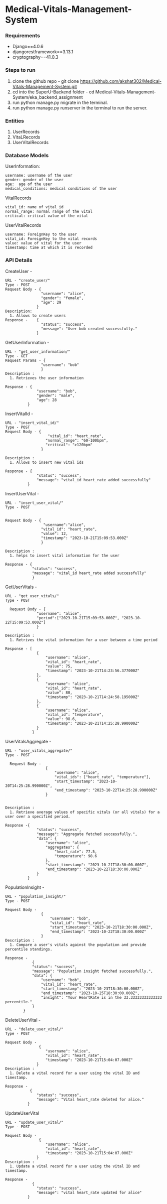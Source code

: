 # Medical-Vitals-Management-System

### Requirements

- Django==4.0.6
- djangorestframework==3.13.1
- cryptography==41.0.3

### Steps to run

1. clone the github repo - git clone https://github.com/akshat302/Medical-Vitals-Management-System.git
2. cd into the SuperU-Backend folder - cd Medical-Vitals-Management-System/eka_backend_assignment
3. run python manage.py migrate in the terminal.
4. run python manage.py runserver in the terminal to run the server.

### Entities 

1. UserRecords
2. VitaLRecords
3. UserVitalRecords

### Database Models

UserInformation:

	username: username of the user
	gender: gender of the user
	age:  age of the user
	medical_conditions: medical conditions of the user

VitalRecords

  	vital_id: name of vital_id
    normal_range: normal range of the vital 
    critical: critical value of the vital

UserVitalRecords

  	username: ForeignKey to the user
    vital_id: ForeignKey to the vital records 
    value: value of vital for the user
    timestamp: time at which it is recorded
    
### API Details 

CreateUser -

    URL - "create_user/"
    Type - POST
    Request Body - {
                    "username": "alice",
                    "gender": "female",
                    "age": 29
                  }
    Description: 
      1. Allows to create users
    Response -    {
                    "status": "success",
                    "message": "User bob created successfully."
                  }

GetUserInformation - 
    
    URL - "get_user_information/"
    Type - GET
    Request Params - {
                    "username": "bob"
                    }
    Description :
      1. Retrieves the user information

    Response - {
                  "username": "bob",
                  "gender": "male",
                  "age": 28
              }

InsertVitalId - 

    URL - "insert_vital_id/"
    Type - POST
    Request Body - {
                       "vital_id": "heart_rate",
                      "normal_range": "60-100bpm",
                      "critical": ">120bpm" 
                    }
          
    Description :
      1. Allows to insert new vital ids
      
    Response - {
                  "status": "success",
                  "message": "vital_id heart_rate added successfully"
              }
              
InsertUserVital - 

    URL - "insert_user_vital/"
    Type - POST

    
    Request Body - {
                     "username":"alice",
                    "vital_id": "heart_rate",
                    "value": 12,
                    "timestamp": "2023-10-21T15:09:53.000Z"
                    }
                    
    Description : 
      1. helps to insert vital information for the user
      
    Response - {
                "status": "success",
                "message": "vital_id heart_rate added successfully"
                }
              
  GetUserVitals - 

    URL - "get_user_vitals/"
    Type - POST

      Request Body - {
                  "username": "alice",
                  "period":["2023-10-21T15:09:53.000Z", "2023-10-22T15:09:53.000Z"]
                  }
                  
    Description : 
      1. Retrives the vital information for a user between a time period
      
    Response - [
                  {
                      "username": "alice",
                      "vital_id": "heart_rate",
                      "value": 75,
                      "timestamp": "2023-10-21T14:23:56.377000Z"
                  },
                  {
                      "username": "alice",
                      "vital_id": "heart_rate",
                      "value": 80,
                      "timestamp": "2023-10-21T14:24:58.195000Z"
                  },
                  {
                      "username": "alice",
                      "vital_id": "temperature",
                      "value": 98.6,
                      "timestamp": "2023-10-21T14:25:28.990000Z"
                  }
                }

  UserVitalsAggregate - 

    URL - "user_vitals_aggregate/"
    Type - POST

      Request Body - 
                      {
                          "username": "alice",
                          "vital_ids": ["heart_rate", "temperature"],
                          "start_timestamp": "2023-10-20T14:25:28.990000Z",
                          "end_timestamp": "2023-10-22T14:25:28.990000Z"
                      }


    Description : 
      1. Retrieve average values of specific vitals (or all vitals) for a user over a specified period.
      
    Response -{
                  "status": "success",
                  "message": "Aggregate fetched successfully.",
                  "data": {
                      "username": "alice",
                      "aggregates": {
                          "heart_rate": 77.5,
                          "temperature": 98.6
                      },
                      "start_timestamp": "2023-10-21T18:30:00.000Z",
                      "end_timestamp": "2023-10-22T18:30:00.000Z"
                  }
              }
              
PopulationInsight - 
    
    URL - "population_insight/"
    Type - POST

    Request Body - 
                    {
                        "username": "bob",
                        "vital_id": "heart_rate",
                        "start_timestamp": "2023-10-21T18:30:00.000Z",
                        "end_timestamp": "2023-10-22T18:30:00.000Z"
                    }
    Description :
      1. Compare a user's vitals against the population and provide percentile standings.
    
    Response - 
                {
                "status": "success",
                "message": "Population insight fetched successfully.",
                "data": {
                    "username": "bob",
                    "vital_id": "heart_rate",
                    "start_timestamp": "2023-10-23T18:30:00.000Z",
                    "end_timestamp": "2023-10-25T18:30:00.000Z",
                    "insight": "Your HeartRate is in the 33.33333333333333 percentile."
                }
            }

 DeleteUserVital - 
    
    URL - "delete_user_vital/"
    Type - POST

    Request Body - 
                   {
                      "username": "alice",
                      "vital_id": "heart_rate",
                      "timestamp": "2023-10-21T15:04:07.000Z"
                  }
    Description :
      1. Delete a vital record for a user using the vital ID and timestamp.
    
    Response - 
               {
                  "status": "success",
                  "message": "Vital heart_rate deleted for alice."
              }

UpdateUserVital

    URL - "update_user_vital/"
    Type - POST

    Request Body - 
                   {
                      "username": "alice",
                      "vital_id": "heart_rate",
                      "timestamp": "2023-10-21T15:04:07.000Z"
                  }
    Description :
      1. Update a vital record for a user using the vital ID and timestamp.
    
    Response - 
                {
                  "status": "success",
                  "message": "vital heart_rate updated for alice"
              }
 
